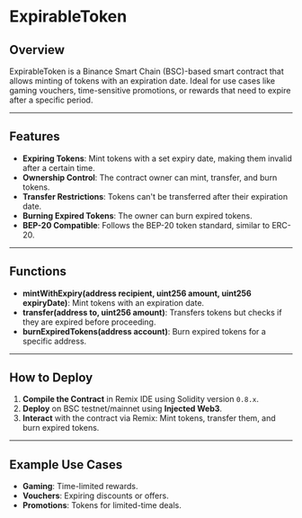 # ExpirableToken

## Overview

ExpirableToken is a Binance Smart Chain (BSC)-based smart contract that allows minting of tokens with an expiration date. Ideal for use cases like gaming vouchers, time-sensitive promotions, or rewards that need to expire after a specific period.

---

## Features

- **Expiring Tokens**: Mint tokens with a set expiry date, making them invalid after a certain time.
- **Ownership Control**: The contract owner can mint, transfer, and burn tokens.
- **Transfer Restrictions**: Tokens can't be transferred after their expiration date.
- **Burning Expired Tokens**: The owner can burn expired tokens.
- **BEP-20 Compatible**: Follows the BEP-20 token standard, similar to ERC-20.

---

## Functions

- **mintWithExpiry(address recipient, uint256 amount, uint256 expiryDate)**: Mint tokens with an expiration date.
- **transfer(address to, uint256 amount)**: Transfers tokens but checks if they are expired before proceeding.
- **burnExpiredTokens(address account)**: Burn expired tokens for a specific address.

---

## How to Deploy

1. **Compile the Contract** in Remix IDE using Solidity version `0.8.x`.
2. **Deploy** on BSC testnet/mainnet using **Injected Web3**.
3. **Interact** with the contract via Remix: Mint tokens, transfer them, and burn expired tokens.

---

## Example Use Cases

- **Gaming**: Time-limited rewards.
- **Vouchers**: Expiring discounts or offers.
- **Promotions**: Tokens for limited-time deals.

